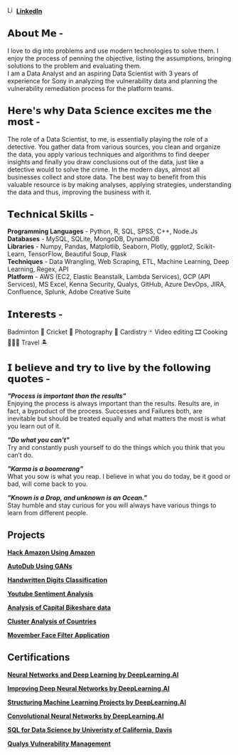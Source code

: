 <img src="/images/linkedin.ico" alt="LinkedIn" width="16" height="16"/> [**LinkedIn**](https://www.linkedin.com/in/narenmohan1997/)

<!-- Add medium blog here -->
## 𝗔𝗯𝗼𝘂𝘁 𝗠𝗲 - 
I love to dig into problems and use modern technologies to solve them. I enjoy the process of penning the objective, listing the assumptions, bringing solutions to the problem and evaluating them. <br>
I am a Data Analyst and an aspiring Data Scientist with 3 years of experience for Sony in analyzing the vulnerability data and planning the vulnerability remediation process for the platform teams. 

## 𝗛𝗲𝗿𝗲'𝘀 𝘄𝗵𝘆 𝗗𝗮𝘁𝗮 𝗦𝗰𝗶𝗲𝗻𝗰𝗲 𝗲𝘅𝗰𝗶𝘁𝗲𝘀 𝗺𝗲 𝘁𝗵𝗲 𝗺𝗼𝘀𝘁 -
The role of a Data Scientist, to me, is essentially playing the role of a detective. You gather data from various sources, you clean and organize the data, you apply various techniques and algorithms to find deeper insights and finally you draw conclusions out of the data, just like a detective would to solve the crime. 
In the modern days, almost all businesses collect and store data. The best way to benefit from this valuable resource is by making analyses, applying strategies, understanding the data and thus, improving the business with it.

## 𝗧𝗲𝗰𝗵𝗻𝗶𝗰𝗮𝗹 𝗦𝗸𝗶𝗹𝗹𝘀 - 
**Programming Languages** - Python, R, SQL, SPSS, C++, Node.Js <br>
**Databases** - MySQL, SQLite, MongoDB, DynamoDB <br>
**Libraries** - Numpy, Pandas, Matplotlib, Seaborn, Plotly, ggplot2, Scikit-Learn, TensorFlow, Beautiful Soup, Flask <br>
**Techniques** - Data Wrangling, Web Scraping, ETL, Machine Learning, Deep Learning, Regex, API <br>
**Platform** - AWS (EC2, Elastic Beanstalk, Lambda Services), GCP (API Services), MS Excel, Kenna Security, Qualys, GitHub, Azure DevOps, JIRA, Confluence, Splunk, Adobe Creative Suite 

## 𝗜𝗻𝘁𝗲𝗿𝗲𝘀𝘁𝘀 - 
Badminton 🏸
Cricket 🏏
Photography 📸
Cardistry 🃏
Video editing 🎞
Cooking 👨🏽‍🍳
Travel 🏝

## 𝗜 𝗯𝗲𝗹𝗶𝗲𝘃𝗲 𝗮𝗻𝗱 𝘁𝗿𝘆 𝘁𝗼 𝗹𝗶𝘃𝗲 𝗯𝘆 𝘁𝗵𝗲 𝗳𝗼𝗹𝗹𝗼𝘄𝗶𝗻𝗴 𝗾𝘂𝗼𝘁𝗲𝘀 -

***"Process is important than the results"*** <br>
Enjoying the process is always important than the results. Results are, in fact, a byproduct of the process. Successes and Failures both, are inevitable but should be treated equally and what matters the most is what you learn out of it. 

***"Do what you can't"*** <br>
Try and constantly push yourself to do the things which you think that you can’t do. 

***"Karma is a boomerang"*** <br>
What you sow is what you reap. I believe in what you do today, be it good or bad, will come back to you. 

***"Known is a Drop, and unknown is an Ocean."*** <br>
Stay humble and stay curious for you will always have various things to learn from different people.

## Projects

**[Hack Amazon Using Amazon](https://github.com/naren-mohan/HackAmazonUsingAmazon)**

**[AutoDub Using GANs](https://youtu.be/m38UZd_nAiw)**

**[Handwritten Digits Classification](https://github.com/naren-mohan/MNIST-digit-classifier)**

**[Youtube Sentiment Analysis](https://github.com/naren-mohan/Youtube-Sentiment-Analysis)**

**[Analysis of Capital Bikeshare data](https://github.com/naren-mohan/Analysis-on-Capital-Bikeshare-data)**

**[Cluster Analysis of Countries](https://github.com/naren-mohan/World-Indicators-Clustering)**

**[Movember Face Filter Application](https://github.com/naren-mohan/MovemberFilterApp)**

## Certifications

**[Neural Networks and Deep Learning by DeepLearning.AI](/cert/Neural%20Networks.png)**

**[Improving Deep Neural Networks by DeepLearning.AI](cert/Improving%20Deep%20Neural%20Networks.png)**

**[Structuring Machine Learning Projects by DeepLearning.AI](/cert/Structuring%20Machine%20Learning%20Projects.png)**

**[Convolutional Neural Networks by DeepLearning.AI](/cert/Convolutional%20Neural%20Networks.png)**

**[SQL for Data Science by Univeristy of California, Davis](/cert/SQL%20for%20Data%20Science.png)**

**[Qualys Vulnerability Management](/cert/Qualys.jpeg)**
